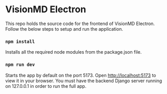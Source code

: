 # VisionMD Electron
This repo holds the source code for the frontend of VisionMD Electron.
Follow the below steps to setup and run the application.

### `npm install`

Installs all the required node modules from the package.json file.


### `npm run dev`

Starts the app by default on the port 5173.
Open [http://localhost:5173](http://localhost:5173) to view it in your browser.
You must have the backend Django server running on 127.0.0.1 in order to run the full app.